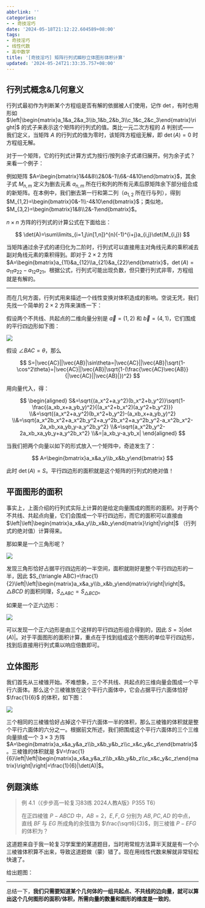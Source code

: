 ```yaml
---
abbrlink: ''
categories:
- - 奇技淫巧
date: '2024-05-18T21:12:22.604589+08:00'
tags:
- 奇技淫巧
- 线性代数
- 高中数学
title: '[奇技淫巧] 矩阵行列式瞬秒立体图形体积计算'
updated: '2024-05-24T21:33:35.757+08:00'
---
```

## 行列式概念&几何意义

行列式最初作为判断某个方程组是否有解的依据被人们使用，记作 $\det$，有时也用形如 $\left|\begin{matrix}a_1&a_2&a_3\\b_1&b_2&b_3\\c_1&c_2&c_3\end{matrix}\right|$ 的式子来表示这个矩阵的行列式的值。类比一元二次方程的 $\Delta$ 判别式——我们定义，当矩阵 $A$ 的行列式的值为零时，该矩阵方程组无解，即 $\det(A)=0$ 时方程组无解。

对于一个矩阵，它的行列式计算方式为按行/按列余子式递归展开。何为余子式？来看一个例子：

例如矩阵 $A=\begin{bmatrix}1&4&8\\2&0&-1\\6&-4&10\end{bmatrix}$，其余子式 $M_{n,m}$ 定义为删去元素 $a_{n,m}$ 所在行和列的所有元素后原矩阵余下部分组合成的新矩阵。在本例中，我们删去第一行和第二列（$a_{1,2}$ 所在行与列），得到 $M_{1,2}=\begin{bmatrix}0&-1\\-4&10\end{bmatrix}$；类似地，$M_{3,2}=\begin{bmatrix}1&8\\2&-1\end{bmatrix}$。

$n\times n$ 方阵的行列式的计算公式在下面给出：

$$
\det(A)=\sum\limits_{i=1,j\in[1,n]}^{n}(-1)^{i+j}a_{i,j}\det(M_{i,j})
$$

当矩阵通过余子式的递归化为二阶时，行列式可以直接用主对角线元素的乘积减去副对角线元素的乘积得到。即对于 ${2\times2}$ 方阵 $A=\begin{bmatrix}a_{11}&a_{12}\\a_{21}&a_{22}\end{bmatrix}$，$\det(A)=a_{11}a_{22}-a_{12}a_{21}$。根据公式，行列式可能出现负数，但只要行列式非零，方程组就是有解的。

---

而在几何方面，行列式用来描述一个线性变换对体积造成的影响。空说无凭，我们先找一个简单的 ${2\times2}$ 方阵来演练一下：

假设两个不共线、共起点的二维向量分别是 $\vec a=(1,2)$ 和 $\vec b=(4,1)$，它们围成的平行四边形如下图：

![](https://cdn.luogu.com.cn/upload/image_hosting/b86so3vo.png)

假设 $\angle BAC=\theta$，那么

$$
S=|\vec{AC}||\vec{AB}|\sin\theta=|\vec{AC}||\vec{AB}|\sqrt{1-\cos^2\theta}=|\vec{AC}||\vec{AB}|\sqrt{1-(\frac{\vec{AC}\vec{AB}}{|\vec{AC}||\vec{AB}|})^2}
$$

用向量代入，得：

$$
\begin{aligned}
S&=\sqrt{(a_x^2+a_y^2)(b_x^2+b_y^2)}\sqrt{1-\frac{(a_xb_x+a_yb_y)^2}{(a_x^2+b_x^2)(a_y^2+b_y^2)}}
\\&=\sqrt{(a_x^2+a_y^2)(b_x^2+b_y^2)-(a_xb_x+a_yb_y)^2}
\\&=\sqrt{a_x^2b_x^2+a_x^2b_y^2+a_y^2b_x^2+a_y^2b_y^2-a_x^2b_x^2-2a_xb_xa_yb_y-a_y^2b_y^2}
\\&=\sqrt{a_x^2b_y^2-2a_xb_xa_yb_y+a_y^2b_x^2}
\\&=|a_xb_y-a_yb_x|
\end{aligned}
$$

当我们把两个向量以如下的形式放入一个矩阵中，奇迹发生了：

$$
A=\begin{bmatrix}a_x&a_y\\b_x&b_y\end{bmatrix}
$$

此时 $\det(A)=S$。平行四边形的面积就是这个矩阵的行列式的绝对值！

## 平面图形的面积

事实上，上面介绍的行列式实际上计算的是给定向量围成的图形的面积。对于两个不共线、共起点向量，它们会围成一个平行四边形，而它的面积可以直接由 $\left|\left|\begin{matrix}a_x&a_y\\b_x&b_y\end{matrix}\right|\right|$ （行列式的绝对值）计算得来。

那如果是一个三角形呢？

![](https://cdn.luogu.com.cn/upload/image_hosting/f24lesa1.png)

发现三角形恰好占据平行四边形的一半空间，面积就刚好是整个平行四边形的一半，因此 $S_{\triangle ABC}=\frac{1}{2}\left|\left|\begin{matrix}a_x&a_y\\b_x&b_y\end{matrix}\right|\right|$。$\triangle BCD$ 的面积同理，$S_{\triangle ABC}=S_{\triangle BCD}$。

如果是一个正六边形：

![](https://cdn.luogu.com.cn/upload/image_hosting/presmaj5.png)

可以发现一个正六边形是由三个这样的平行四边形组合得到的，因此 $S=3|\det(A)|$。对于平面图形的面积计算，重点在于找到组成这个图形的单位平行四边形，找到后直接用行列式乘以响应倍数即可。

## 立体图形

我们首先从三棱锥开始。不难想象，三个不共线、共起点的三维向量会围成一个平行六面体。那么这个三棱锥放在这个平行六面体中，它会占据平行六面体恰好 $\frac{1}{6}$ 的体积，如下图：

![](https://cdn.luogu.com.cn/upload/image_hosting/p2yfx0la.png)

三个相同的三棱锥恰好占掉这个平行六面体一半的体积，那么三棱锥的体积就是整个平行六面体的六分之一。根据前文所述，我们把围成这个平行六面体的三个三维向量排成一个 ${3\times3}$ 方阵 $A=\begin{bmatrix}a_x&a_y&a_z\\b_x&b_y&b_z\\c_x&c_y&c_z\end{bmatrix}$。三棱锥的体积就是 $V=\frac{1}{6}\left|\left|\begin{matrix}a_x&a_y&a_z\\b_x&b_y&b_z\\c_x&c_y&c_z\end{matrix}\right|\right|=\frac{1}{6}|\det(A)|$。

## 例题演练

> 例 4.1（《步步高一轮复习83练 2024人教A版》P355 T6）
>
> 在正四棱锥 $P-ABCD$ 中，$AB=2$，$E,F,G$ 分别为 $AB,PC,AD$ 的中点，直线 $BF$ 与 $EG$ 所成角的余弦值为 $\frac{\sqrt6}{3}$，则三棱锥 $P-EFG$ 的体积为？

这道题来自于我一轮复习学案里的某道题目，当时用常规方法算半天就是有一个小三棱锥体积算不出来，导致这道题做（~~蒙~~）错了。现在用线性代数来解就非常轻松快速了。

给出题图：


---

总结一下，**我们只需要知道某个几何体的一组共起点、不共线的边向量，就可以算出这个几何图形的面积/体积，所需向量的数量和图形的维度是一致的**。
